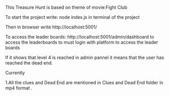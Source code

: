 This Treasure Hunt is based on theme of  movie:Fight Club

To start the project  write: node index.js in terminal of the project

Then in browser write http://localhost:5001/

To access the leader boards: http://localhost:5001/admin/dashboard to access the leaderboards to must login with platform to access the leader boards

If it shows that level 4 is reached in admin pannel it means that the user has reached the dead end.


Currently 

1.All the clues and Dead End are mentioned in Clues and Dead End folder in mp4 format .

